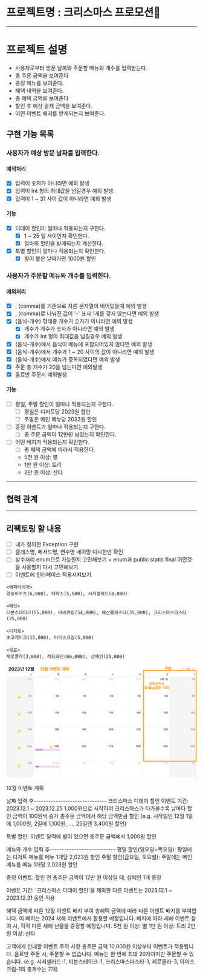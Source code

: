 # 프로젝트명 :  크리스마스 프로모션🎉

---

# 프로젝트 설명

- 사용자로부터 방문 날짜와 주문할 메뉴와 개수를 입력받는다.
- 총 주문 금액을 보여준다
- 증정 메뉴를 보여준다.
- 혜택 내역을 보여준다.
- 총 혜택 금액을 보여준다
- 할인 후 예상 결제 금액을 보여준다.
- 어떤 이벤트 배지를 받게되는지 보여준다.

## 구현 기능 목록

### 사용자가 예상 방문 날짜를 입력한다.

#### 예외처리

- [x] 입력이 숫자가 아니라면 예외 발생
- [x] 입력이 Int 형의 최대값을 넘길경우 예외 발생
- [x] 입력이 1 ~ 31 사이 값이 아니라면 예외 발생

#### 기능

- [x] 디데이 할인이 얼마나 적용되는지 구한다.
    - [x] 1 ~ 25 일 사이인지 확인한다.
    - [x] 얼마의 할인을 받게되는지 계산한다.
- [x] 특별 할인이 얼마나 적용되는지 확인한다.
    - [x] 별이 붙은 날짜라면 1000원 할인

### 사용자가 주문할 메뉴와 개수를 입력한다.

#### 예외처리

- [x] , (comma)를 기준으로 자른 문자열이 비어있을때 예외 발생
- [x] , (comma)로 나눠진 값이 '-' 표시 1개를 갖지 않는다면 예외 발생
- [x] (음식-개수) 형태중 개수가 숫자가 아니라면 예외 발생
    - [x] 개수가 개수가 숫자가 아니라면 예외 발생
    - [x] 개수가 Int 형의 최대값을 넘길경우 예외 발생
- [x] (음식-개수)에서 음식이 메뉴에 포함되어있지 않다면 예외 발생
- [x] (음식-개수)에서 개수가 1 ~ 20 사이의 값이 아니라면 예외 발생
- [x] (음식-개수)에서 메뉴가 중복되었다면 예외 발생
- [x] 주문 총 개수가 20을 넘는다면 예외발생
- [x] 음료만 주문시 예외발생

#### 기능

- [ ] 평일, 주말 할인이 얼마나 적용되는지 구한다.
    - [ ] 평일은 디저트당 2023원 할인
    - [ ] 주말은 메인 메뉴당 2023원 할인
- [ ] 증정 이벤트가 얼마나 적용되는지 구한다.
    - [ ] 총 주문 금액이 12만원 넘었는지 확인한다.
- [ ] 어떤 배지가 적용되는지 확인한다.
    - [ ] 총 혜택 금액에 따라서 적용한다.
    - 5천 원 이상: 별
    - 1만 원 이상: 트리
    - 2만 원 이상: 산타

---

## 협력 관계

---

## 리팩토링 할 내용

- [ ] 내가 정의한 Exception 구현
- [ ] 클래스명, 메서드명, 변수명 네이밍 다시한번 확인
- [ ] 상수처리 enum으로 가능한지 고민해보기 + enum과 public static final 어떤것을 사용할지 다시 고민해보기
- [ ] 이벤트에 인터페이스 적용시켜보기

```
<애피타이저>
양송이수프(6,000), 타파스(5,500), 시저샐러드(8,000)

<메인>
티본스테이크(55,000), 바비큐립(54,000), 해산물파스타(35,000), 크리스마스파스타(25,000)

<디저트>
초코케이크(15,000), 아이스크림(5,000)

<음료>
제로콜라(3,000), 레드와인(60,000), 샴페인(25,000)
```

![](image.png)

12월 이벤트 계획

날짜 입력 후------------------------------
크리스마스 디데이 할인
이벤트 기간: 2023.12.1 ~ 2023.12.25
1,000원으로 시작하여 크리스마스가 다가올수록 날마다 할인 금액이 100원씩 증가
총주문 금액에서 해당 금액만큼 할인
(e.g. 시작일인 12월 1일에 1,000원, 2일에 1,100원, ..., 25일엔 3,400원 할인)

특별 할인: 이벤트 달력에 별이 있으면 총주문 금액에서 1,000원 할인

메뉴와 개수 입력 후---------------------------
평일 할인(일요일~목요일): 평일에는 디저트 메뉴를 메뉴 1개당 2,023원 할인
주말 할인(금요일, 토요일): 주말에는 메인 메뉴를 메뉴 1개당 2,023원 할인

증정 이벤트: 할인 전 총주문 금액이 12만 원 이상일 때, 샴페인 1개 증정

이벤트 기간: '크리스마스 디데이 할인'을 제외한 다른 이벤트는 2023.12.1 ~ 2023.12.31 동안 적용

혜택 금액에 따른 12월 이벤트 배지 부여
총혜택 금액에 따라 다른 이벤트 배지를 부여합니다. 이 배지는 2024 새해 이벤트에서 활용할 예정입니다. 배지에 따라 새해 이벤트 참여 시, 각각 다른 새해 선물을 증정할 예정입니다.
5천 원 이상: 별
1만 원 이상: 트리
2만 원 이상: 산타

고객에게 안내할 이벤트 주의 사항
총주문 금액 10,000원 이상부터 이벤트가 적용됩니다.
음료만 주문 시, 주문할 수 없습니다.
메뉴는 한 번에 최대 20개까지만 주문할 수 있습니다.
(e.g. 시저샐러드-1, 티본스테이크-1, 크리스마스파스타-1, 제로콜라-3, 아이스크림-1의 총개수는 7개)